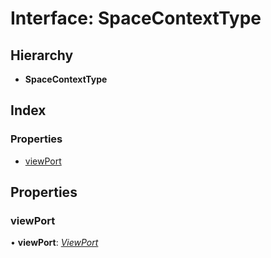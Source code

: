 # Interface: SpaceContextType

## Hierarchy

- **SpaceContextType**

## Index

### Properties

- [viewPort](spacecontexttype.md#viewport)

## Properties

### viewPort

• **viewPort**: _[ViewPort](../classes/viewport.md)_
